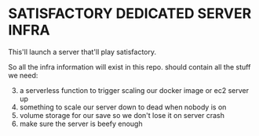 # SATISFACTORY DEDICATED SERVER INFRA

This'll launch a server that'll play satisfactory.

So all the infra information will exist in this repo. should contain all the stuff we need:

<!-- 1. elastic ip or reserve a public ip/url for our dedicated server -->
<!-- 2. either an ECS instance that we SSH into to do snowflakey stuff like setting `systemctl` startup tasks, or a docker image -->
3. a serverless function to trigger scaling our docker image or ec2 server up
4. something to scale our server down to dead when nobody is on
5. volume storage for our save so we don't lose it on server crash
6. make sure the server is beefy enough
